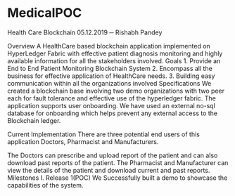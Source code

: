 # MedicalPOC

 

Health Care Blockchain
05.12.2019
─
Rishabh Pandey

Overview
A HealthCare based blockchain application implemented on HyperLedger Fabric with effective patient diagnosis monitoring and highly available information for all the stakeholders involved.
Goals
    1. Provide an End to End Patient Monitoring Blockchain System
    2. Encompass all the business for effective application of HealthCare needs.
    3. Building easy communication within all the organizations involved
Specifications
We created a blockchain base involving two demo organizations with two peer each for fault tolerance and effective use of the hyperledger fabric.
The application supports user onboarding. We have used an external no-sql database for onboarding which helps prevent any external access to the Blockchain ledger. 



Current Implementation
There are three potential end users of this application Doctors, Pharmacist and Manufacturers.

The Doctors can prescribe and upload report of the patient and can also download past reports of the patient.
The Pharmacist and Manufacturer can view the details of the patient and download current and past reports.
Milestones
    I. Release 1(POC)
We Successfully built a demo to showcase the capabilities of the system. 
